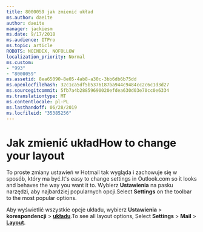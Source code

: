 ```yaml
---
title: 8000059 jak zmienić układ
ms.author: daeite
author: daeite
manager: jackiesm
ms.date: 9/17/2018
ms.audience: ITPro
ms.topic: article
ROBOTS: NOINDEX, NOFOLLOW
localization_priority: Normal
ms.custom:
- "993"
- "8000059"
ms.assetid: 8ea65090-8e05-4ab8-a30c-3bb6db6b75dd
ms.openlocfilehash: 32c1ca5df5b5376187ba944c9484cc2c6c1d3d27
ms.sourcegitcommit: 5fb7a4b28859690020efdea630d03e70cc0e6334
ms.translationtype: MT
ms.contentlocale: pl-PL
ms.lasthandoff: 06/28/2019
ms.locfileid: "35385256"
---
```

# <a name="how-to-change-your-layout"></a><span data-ttu-id="fbf42-102">Jak zmienić układ</span><span class="sxs-lookup"><span data-stu-id="fbf42-102">How to change your layout</span></span>

<span data-ttu-id="fbf42-103">To proste zmiany ustawień w Hotmail tak wygląda i zachowuje się w sposób, który ma być.</span><span class="sxs-lookup"><span data-stu-id="fbf42-103">It's easy to change settings in Outlook.com so it looks and behaves the way you want it to.</span></span> <span data-ttu-id="fbf42-104">Wybierz **Ustawienia** na pasku narzędzi, aby najbardziej popularnych opcji.</span><span class="sxs-lookup"><span data-stu-id="fbf42-104">Select **Settings** on the toolbar to the most popular options.</span></span>

<span data-ttu-id="fbf42-105">Aby wyświetlić wszystkie opcje układu, wybierz **Ustawienia** > **korespondencji** > [**układu**](https://outlook.live.com/mail/options/mail/layout).</span><span class="sxs-lookup"><span data-stu-id="fbf42-105">To see all layout options, Select **Settings** > **Mail** > [**Layout**](https://outlook.live.com/mail/options/mail/layout).</span></span>
  